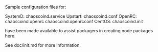 Sample configuration files for:

SystemD: chaoscoind.service
Upstart: chaoscoind.conf
OpenRC:  chaoscoind.openrc
         chaoscoind.openrcconf
CentOS:  chaoscoind.init

have been made available to assist packagers in creating node packages here.

See doc/init.md for more information.
